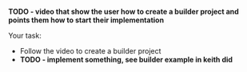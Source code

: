 __TODO - video that show the user how to create a builder project and points them how to start their implementation__

Your task:
  - Follow the video to create a builder project
  - __TODO - implement something, see builder example in keith did__
